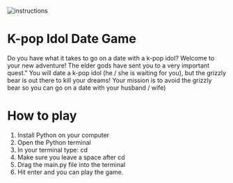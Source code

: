 ![instructions](https://user-images.githubusercontent.com/34915099/120686976-d78c3180-c4a1-11eb-944c-e055320f30a9.png)

# K-pop Idol Date Game
Do you have what it takes to go on a date with a k-pop idol?
Welcome to your new adventure! The elder gods have sent you to a very important quest."
You will date a k-pop idol (he / she is waiting for you), but the grizzly bear is out there to kill your dreams!
Your mission is to avoid the grizzly bear so you can go on a date with your husband / wife)

# How to play
1. Install Python on your computer
2. Open the Python terminal
3. In your terminal type: cd
4. Make sure you leave a space after cd
5. Drag the main.py file into the terminal
6. Hit enter and you can play the game.
